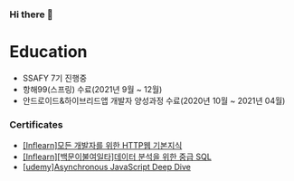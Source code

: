 ### Hi there 👋

# Education
- SSAFY 7기 진행중
- 항해99(스프링) 수료(2021년 9월 ~ 12월)   
- 안드로이드&하이브리드앱 개발자 양성과정 수료(2020년 10월 ~ 2021년 04월)   

### Certificates
- [[Inflearn]모든 개발자를 위한 HTTP웹 기본지식](https://www.inflearn.com/certificate/383917-326277-4582459)
- [[Inflearn][백문이불여일타]데이터 분석을 위한 중급 SQL](https://www.inflearn.com/certificate/383917-324568-4528580)  
- [[udemy]Asynchronous JavaScript Deep Dive](https://www.udemy.com/certificate/UC-b3a6d615-9cd3-44b0-a624-62f79e71b6f4/)


<!--
**gogoheejun/gogoheejun** is a ✨ _special_ ✨ repository because its `README.md` (this file) appears on your GitHub profile.

Here are some ideas to get you started:

- 🔭 I’m currently working on ...
- 🌱 I’m currently learning ...
- 👯 I’m looking to collaborate on ...
- 🤔 I’m looking for help with ...
- 💬 Ask me about ...
- 📫 How to reach me: ...
- 😄 Pronouns: ...
- ⚡ Fun fact: ...
-->
